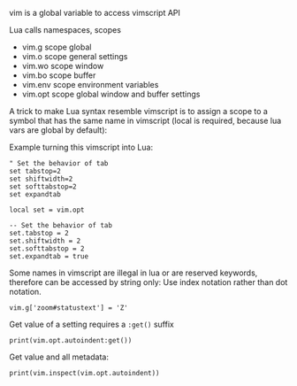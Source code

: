 
vim is a global variable to access vimscript API

Lua calls namespaces, scopes

- vim.g scope global
- vim.o scope general settings
- vim.wo scope window
- vim.bo scope buffer
- vim.env scope environment variables
- vim.opt scope global window and buffer settings

A trick to make Lua syntax resemble vimscript is to assign a scope to a
symbol that has the same name in vimscript (local is required, because
lua vars are global by default):

Example turning this vimscript into Lua:

```
" Set the behavior of tab
set tabstop=2
set shiftwidth=2
set softtabstop=2
set expandtab
```

```
local set = vim.opt

-- Set the behavior of tab
set.tabstop = 2
set.shiftwidth = 2
set.softtabstop = 2
set.expandtab = true
```

Some names in vimscript are illegal in lua or are reserved keywords, 
therefore can be accessed by string only:
Use index notation rather than dot notation. 

```
vim.g['zoom#statustext'] = 'Z'
````


Get value of a setting requires a `:get()` suffix

```
print(vim.opt.autoindent:get())
```

Get value and all metadata:

```
print(vim.inspect(vim.opt.autoindent))
```

